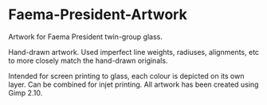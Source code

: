 # Faema-President-Artwork

Artwork for Faema President twin-group glass.

Hand-drawn artwork. Used imperfect line weights, radiuses, alignments, etc to more closely match the hand-drawn originals. 

Intended for screen printing to glass, each colour is depicted on its own layer. Can be combined for injet printing.
All artwork has been created using Gimp 2.10.



